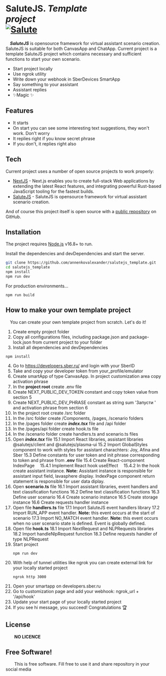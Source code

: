 # SaluteJS. _Template project_&emsp;&emsp;&emsp;&emsp;&emsp;&emsp;&emsp;&emsp;&emsp;&emsp;&emsp;&emsp;[![Salute](https://developers.sber.ru/docs/img/badges/SaluteJS.png) ](https://developers.sber.ru/docs/ru/va/reference/js-framework/overview)
&emsp;**_SaluteJS_** is opensource framework for virtual assistant scenario creation. SaluteJS is suitable for both CanvasApp and ChatApp. Current project is a template SaluteJS project which contains necessary and sufficient functions to start your own scenario. 

- Start project locally
- Use ngrok utility
- Write down your webhook in SberDevices SmartApp
- Say something to your assistant
- Assistant replies
- ✨Magic ✨

## Features

- It starts
- On start you can see some interesting text suggestions, they won't work. Don't worry
- It replies right if you know secret phrase
- If you don't, it replies right also

## Tech

Current project uses a number of open source projects to work properly:

- [NextJS](https://nextjs.org) - Next.js enables you to create full-stack Web applications by extending the latest React features, and integrating powerful Rust-based JavaScript tooling for the fastest builds.
- [SaluteJS](https://developers.sber.ru/docs/ru/va/reference/js-framework/overview) - SaluteJS is opensource framework for virtual assistant scenario creation.

And of course this project itself is open source with a [public repository](https://github.com/annenkovalexander/salutejs_template.git)
 on GitHub.

## Installation

The project requires [Node.js](https://nodejs.org/) v16.8+ to run.

Install the dependencies and devDependencies and start the server.

```sh
git clone https://github.com/annenkovalexander/salutejs_template.git
cd salutejs_template
npm install
npm run dev
```

For production environments...

```
npm run build
```

## How to make your own template project

&emsp;You can create your own template project from scratch. Let's do it!
1. Create empty project folder
2. Copy all configurations files, including package.json and package-lock.json from current project to your folder
3. Install all dependencies and devDependencies
```
npm install
```
4. Go to https://developers.sber.ru/ and login with your SberID
5. Take and copy your developer token from your_profile/emulator
6. Create smartApp of type CanvasApp. In project customization area copy activation phrase
7. In the **project root** create .env file
8. Create NEXT_PUBLIC_DEV_TOKEN constant and copy token value from section 5
9. Create NEXT_PUBLIC_DEV_PHRASE constant as string sum 'Запусти ' and activation phrase from section 6
10. In the project root create /src folder
11. In the /src folder create /Components, /pages, /scenario folders
12. In the /pages folder create **_index.tsx_** file and /api folder
13. In the /pages/api folder create hook.ts file
14. In the /scenario folder create handlers.ts and scenario.ts files
15. Open **_index.tsx_** file
    15.1 Import React libraries, assistant libraries @salutejs/client and @salutejs/plasma-ui
    15.2 Import GlobalStyles component to work with styles for assistant charachters: Joy, Afina and Sber
    15.3 Define constants for user token and init phrase corresponding to token and phrase from **.env** file
    15.4 Create React-component IndexPage
    &emsp;15.4.1 Implement React hook useEffect
    &emsp;15.4.2 In the hook create assistant instance. **Note:** Assistant instance is responsible for assistant input field, lavasphere display. IndexPage component return statement is responsible for user data diplay.
16. Open **scenario.ts** file
    16.1 Import assistant libraries, event handlers and text classification functions
    16.2 Define text classification functions
    16.3 Define user scenario
    16.4 Create scenario instance
    16.5 Create storage instance
    16.6 Create requests handler instance
17. Open file **handlers.ts** file
    17.1 Import SaluteJS event handlers library
    17.2 Import RUN_APP event handler. **Note:** this event occurs at the start of scenario
    17.3 Import NO_MATCH event handler. **Note:** this event occurs when no user scenario state is defined. Event is globally defined.
18. Open file **hook.ts**
    18.1 Import NextRequest and NLPRequests libraries
    18.2 Import handleNlpRequest function
    18.3 Define requests handler of type NLPRequest
19. Start project
    ```
    npm run dev
    ```
20. With help of tunnel utilities like ngrok you can create external link for your locally started project
    ```
    ngrok http 3000
    ```
21. Open your smartapp on developers.sber.ru
22. Go to customization page and add your webhook: ngrok_url + '/api/hook'
23. Update your start page of your locally started project
24. If you see hi message, you succeed! Congratulations 🏆
    
## License
&emsp;&emsp;**NO LICENCE**

## **Free Software!**
&emsp;&emsp;This is free software. Fill free to use it and share repository in your social media
